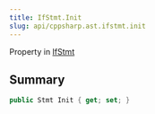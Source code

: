 ```yaml
---
title: IfStmt.Init
slug: api/cppsharp.ast.ifstmt.init
---
```

Property in [IfStmt](/api/cppsharp/ast/ifstmt)

## Summary



```csharp
public Stmt Init { get; set; }
```

